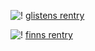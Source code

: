 ![!](https://files.catbox.moe/w0y6js.gif) [glistens rentry](https://rentry.co/charmingTherapist)

![!](https://files.catbox.moe/0dnuhq.gif) [finns rentry](https://rentry.co/barnabywiliker)
